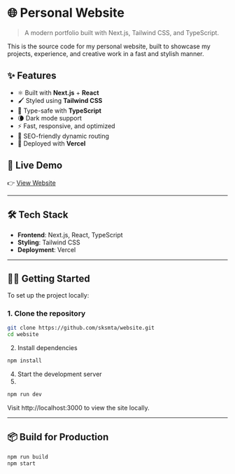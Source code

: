 # 🌐 Personal Website

> A modern portfolio built with Next.js, Tailwind CSS, and TypeScript.

This is the source code for my personal website, built to showcase my projects, experience, and creative work in a fast and stylish manner.

## ✨ Features

- ⚛️ Built with **Next.js** + **React**
- 🖌️ Styled using **Tailwind CSS**
- 📄 Type-safe with **TypeScript**
- 🌘 Dark mode support
- ⚡️ Fast, responsive, and optimized
- 🎯 SEO-friendly dynamic routing
- 🔄 Deployed with **Vercel**

## 🚀 Live Demo

👉 [View Website](https://sksmta.com)

---

## 🛠 Tech Stack

- **Frontend**: Next.js, React, TypeScript
- **Styling**: Tailwind CSS
- **Deployment**: Vercel

---

## 🧑‍💻 Getting Started

To set up the project locally:

### 1. Clone the repository

```bash
git clone https://github.com/sksmta/website.git
cd website
```
2. Install dependencies
```bash
npm install
```
4. Start the development server
5. 
```bash
npm run dev
```

Visit http://localhost:3000 to view the site locally.

---

## 📦 Build for Production
```bash
npm run build
npm start
```

